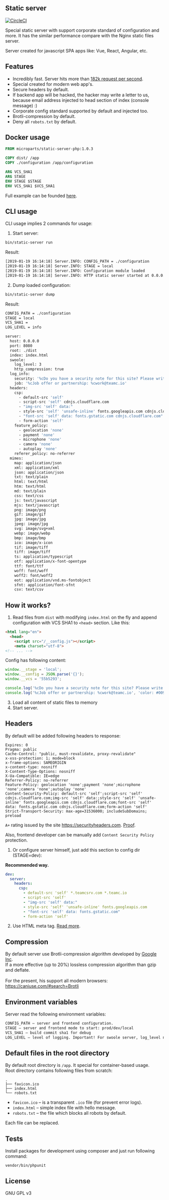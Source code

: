 Static server
-------------

[![CircleCI](https://circleci.com/gh/microparts/static-server-php/tree/master.svg?style=svg)](https://circleci.com/gh/microparts/static-server-php/tree/master)

Special static server with support corporate standard of configuration and more.
It has the similar performance compare with the Nginx static files server.

Server created for javascript SPA apps like: Vue, React, Angular, etc.

## Features

* Incredibly fast. Server hits more than [182k request per second](./benchmark).
* Special created for modern web app's.
* Secure headers by default.
* If backend app will be hacked, the hacker may write a letter to us, because email address injected to head section of index (console message) :)
* Corporate config standard supported by default and injected too.
* Brotli-compression by default.
* Deny all `robots.txt` by default.

## Docker usage

```Dockerfile
FROM microparts/static-server-php:1.0.3

COPY dist/ /app
COPY ./configuration /app/configuration

ARG VCS_SHA1
ARG STAGE
ENV STAGE $STAGE
ENV VCS_SHA1 $VCS_SHA1
```

Full example can be founded [here](./example).

## CLI usage

CLI usage implies 2 commands for usage:

1) Start server:
```bash
bin/static-server run
```

Result:
```bash
[2019-01-19 16:14:18] Server.INFO: CONFIG_PATH = ./configuration
[2019-01-19 16:14:18] Server.INFO: STAGE = local
[2019-01-19 16:14:18] Server.INFO: Configuration module loaded
[2019-01-19 16:14:18] Server.INFO: HTTP static server started at 0.0.0.0:8080
```


2) Dump loaded configuration:
```bash
bin/static-server dump
```

Result:
```bash
CONFIG_PATH = ./configuration
STAGE = local
VCS_SHA1 =
LOG_LEVEL = info

server:
  host: 0.0.0.0
  port: 8080
  root: ./dist
  index: index.html
  swoole:
    log_level: 3
    http_compression: true
  log_info:
    security: '%cDo you have a security note for this site? Please write a letter to us: %csecurity@teamc.io'
    job: '%cJob offer or partnership: %cwork@teamc.io'
  headers:
    csp:
      - default-src 'self'
      - script-src 'self' cdnjs.cloudflare.com
      - "img-src 'self' data:"
      - style-src 'self' 'unsafe-inline' fonts.googleapis.com cdnjs.cloudflare.com
      - "font-src 'self' data: fonts.gstatic.com cdnjs.cloudflare.com"
      - form-action 'self'
    feature_policy:
      - geolocation 'none'
      - payment 'none'
      - microphone 'none'
      - camera 'none'
      - autoplay 'none'
    referer_policy: no-referrer
  mimes:
    map: application/json
    xml: application/xml
    json: application/json
    txt: text/plain
    html: text/html
    htm: text/html
    md: text/plain
    css: text/css
    js: text/javascript
    mjs: text/javascript
    png: image/png
    gif: image/gif
    jpg: image/jpg
    jpeg: image/jpg
    svg: image/svg+xml
    webp: image/webp
    bmp: image/bmp
    ico: image/x-icon
    tif: image/tiff
    tiff: image/tiff
    ts: application/typescript
    otf: application/x-font-opentype
    ttf: font/ttf
    woff: font/woff
    woff2: font/woff2
    eot: application/vnd.ms-fontobject
    sfnt: application/font-sfnt
    csv: text/csv
```

## How it works?

1. Read files from `dist` with modifying `index.html` on the fly and append
configuration with VCS SHA1 to `<head>` section. Like this:

```html
<html lang="en">
  <head>
    <script src="/__config.js"></script>
    <meta charset="utf-8">
<!-- ... -->
```

Config has following content:

```js
window.__stage = 'local';
window.__config = JSON.parse('{}');
window.__vcs = '55b5293';

console.log('%cDo you have a security note for this site? Please write a letter to us: %csecurity@teamc.io', 'color: #009688', 'color: #F44336');
console.log('%cJob offer or partnership: %cwork@teamc.io', 'color: #009688', 'color: #F44336');
```

3. Load all content of static files to memory
4. Start server.

## Headers

By default will be added following headers to response:
```http
Expires: 0
Pragma: public
Cache-Control: "public, must-revalidate, proxy-revalidate"
x-xss-protection: 1; mode=block
x-frame-options: SAMEORIGIN
x-content-type: nosniff
X-Content-Type-Options: nosniff
X-Ua-Compatible: IE=edge
Referrer-Policy: no-referrer
Feature-Policy: geolocation 'none';payment 'none';microphone 'none';camera 'none';autoplay 'none'
Content-Security-Policy: default-src 'self';script-src 'self' cdnjs.cloudflare.com;img-src 'self' data:;style-src 'self' 'unsafe-inline' fonts.googleapis.com cdnjs.cloudflare.com;font-src 'self' data: fonts.gstatic.com cdnjs.cloudflare.com;form-action 'self'
Strict-Transport-Security: max-age=31536000; includeSubDomains; preload
```

`A+` rating issued by the site https://securityheaders.com. [Proof](./resource/secureheaderscom.png).


Also, frontend developer can be manually add `Content Security Policy` protection.

1) Or configure server himself, just add this section to config dir (STAGE=dev):

**Recommended way.**

```yaml
dev:
  server:
    headers:
      csp:
        - default-src 'self' *.teamcsrv.com *.teamc.io
        - script-src 'self'
        - "img-src 'self' data:"
        - style-src 'self' 'unsafe-inline' fonts.googleapis.com
        - "font-src 'self' data: fonts.gstatic.com"
        - form-action 'self'
```

2) Use HTML meta tag. [Read more](https://developer.mozilla.org/en-US/docs/Web/HTTP/Headers/Content-Security-Policy#Examples).

## Compression

By default server use Brotli-compression algorithm developed by [Google Inc](https://en.wikipedia.org/wiki/Brotli). <br>
If a more effective (up to 20%) lossless compression algorithm than gzip and deflate.<br>
<br>
For the present, his support all modern browsers:
https://caniuse.com/#search=Brotli

## Environment variables

Server read the following environment variables:

```bash
CONFIG_PATH – server and frontend configuration.
STAGE – server and frontend mode to start: prod/dev/local
VCS_SHA1 – build commit sha1 for debug
LOG_LEVEL – level of logging. Important! For swoole server, log_level needs to be set up in the `server.yaml` configuration file.
```

## Default files in the root directory

By default root directory is `/app`. It special for container-based usage. <br>
Root directory contains following files from scratch:
```
.
├── favicon.ico
├── index.html
└── robots.txt
```

* `favicon.ico` – is a transparent `.ico` file (for prevent error logs).
* `index.html` – simple index file with hello message.
* `robots.txt` – the file which blocks all robots by default.

Each file can be replaced.

## Tests

Install packages for development using composer and just run following command:

```
vendor/bin/phpunit
```

## License

GNU GPL v3
